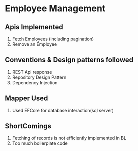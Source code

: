 # Employee Management

## Apis Implemented
1. Fetch Employees (including pagination)
2. Remove an Employee

## Conventions & Design patterns followed
1. REST Api response
2. Repository Design Pattern
3. Dependency Injection

## Mapper Used
1. Used EFCore for database interaction(sql server)

## ShortComings
1. Fetching of records is not efficiently implemented in BL
2. Too much boilerplate code
